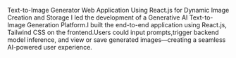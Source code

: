 Text-to-Image Generator Web Application Using React.js for Dynamic Image Creation and Storage I led the development of a Generative AI Text-to-Image Generation Platform.I built the end-to-end application using React.js, Tailwind CSS on the frontend.Users could input prompts,trigger backend model inference, and view or save generated images—creating a seamless AI-powered user experience.
